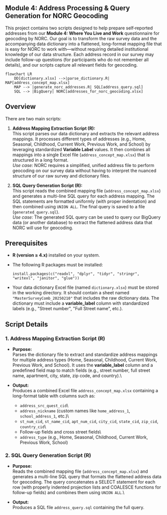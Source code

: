 ## Module 4: Address Processing & Query Generation for NORC Geocoding

This project contains two scripts designed to help prepare self‐reported addresses from our **Module 4: Where You Live and Work** questionnaire for geocoding by NORC. Our goal is to transform the raw survey data and the accompanying data dictionary into a flattened, long-format mapping file that is easy for NORC to work with—without requiring detailed institutional knowledge of our data structure. Each address record in our survey may include follow-up questions (for participants who do not remember all details), and our scripts capture all relevant fields for geocoding.

```mermaid
flowchart LR
    DD[dictionary.xlsx] -->|parse_dictionary.R| MAP[address_concept_map.xlsx]
    MAP --> |generate_norc_addresses.R| SQL[address_query.sql]
    SQL --> |BigQuery| NORC[addresses_for_norc_geocoding.xlsx]
```

## Overview

There are two main scripts:

1.  **Address Mapping Extraction Script (R):**\
    This script parses our data dictionary and extracts the relevant address mappings. It processes different types of addresses (e.g., Home, Seasonal, Childhood, Current Work, Previous Work, and School) by leveraging standardized **Variable Label** values. It then combines all mappings into a single Excel file (`address_concept_map.xlsx`) that is structured in a long format.\
    *Use case:* NORC requires a simplified, unified address file to perform geocoding on our survey data without having to interpret the nuanced structure of our raw survey and dictionary files.

2.  **SQL Query Generation Script (R):**\
    This script reads the combined mapping file (`address_concept_map.xlsx`) and generates a multi-line SQL query for each address mapping. The SQL statements are formatted uniformly (with proper indentation) and then combined using `UNION ALL`. The final query is saved to a file (`generated_query.sql`).\
    *Use case:* The generated SQL query can be used to query our BigQuery data (or another database) to extract the flattened address data that NORC will use for geocoding.

## Prerequisites

-   **R (version ≥ 4.x)** installed on your system.

-   The following R packages must be installed:
    ```         
    install.packages(c("readxl", "dplyr", "tidyr", "stringr", "writexl", "janitor", "glue"))
    ```

-   Your data dictionary Excel file (named `dictionary.xlsx`) must be stored in the working directory. It should contain a sheet named `"MasterSurveyComb_20250210"` that includes the raw dictionary data. The dictionary must include a **variable_label** column with standardized labels (e.g., "Street number", "Full Street name", etc.).

## Script Details

### 1. Address Mapping Extraction Script (R)

-   **Purpose:**\
    Parses the dictionary file to extract and standardize address mappings for multiple address types (Home, Seasonal, Childhood, Current Work, Previous Work, and School). It uses the **variable_label** column and a predefined field map to match fields (e.g., street number, full street name, apartment, city, state, zip code, and country).\

-   **Output:**\
    Produces a combined Excel file `address_concept_map.xlsx` containing a long-format table with columns such as:

    -   `address_src_quest_cid`\
    -   `address_nickname` (custom names like `home_address_1`, `school_address_1`, etc.)\
    -   `st_num_cid`, `st_name_cid`, `apt_num_cid`, `city_cid`, `state_cid`, `zip_cid`, `country_cid`\
    -   Follow-up fields and cross street fields\
    -   `address_type` (e.g., Home, Seasonal, Childhood, Current Work, Previous Work, School)

### 2. SQL Query Generation Script (R)

-   **Purpose:**\
    Reads the combined mapping file (`address_concept_map.xlsx`) and generates a multi-line SQL query that formats the flattened address data for geocoding. The query concatenates a SELECT statement for each row (with properly indented projection lists and COALESCE functions for follow-up fields) and combines them using `UNION ALL`.\

-   **Output:**\
    Produces a SQL file `address_query.sql` containing the full query.
